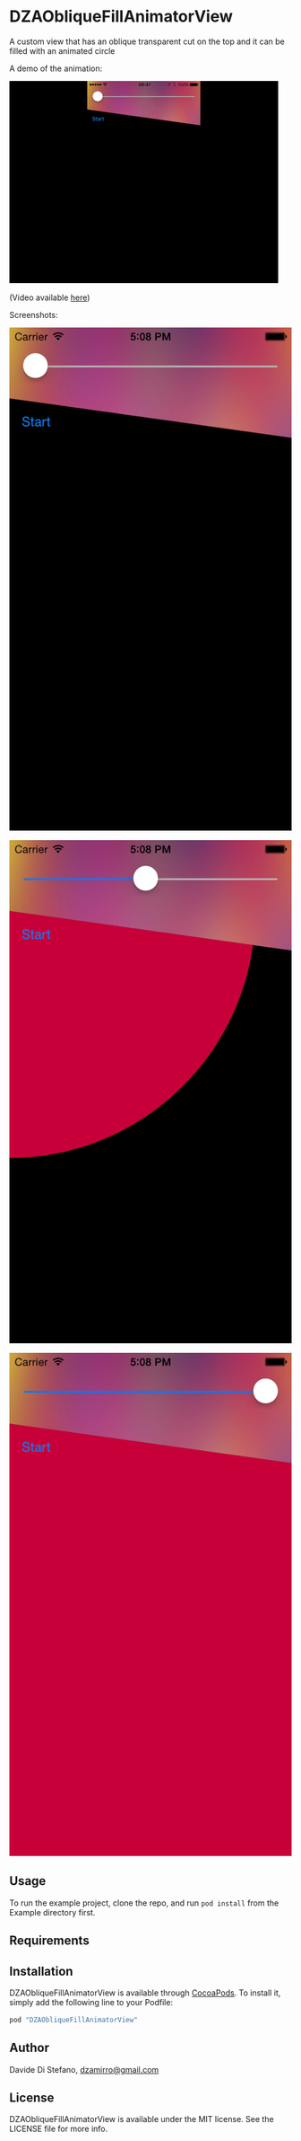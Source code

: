 # DZAObliqueFillAnimatorView

A custom view that has an oblique transparent cut on the top and it can be filled with an animated circle

A demo of the animation:

![](https://raw.githubusercontent.com/Dzamir/DZAObliqueFillAnimatorView/master/demo.gif)

(Video available [here](https://raw.githubusercontent.com/Dzamir/DZAObliqueFillAnimatorView/master/demo.mp4))

Screenshots:

![](https://raw.githubusercontent.com/Dzamir/DZAObliqueFillAnimatorView/master/1.png)

![](https://raw.githubusercontent.com/Dzamir/DZAObliqueFillAnimatorView/master/2.png)

![](https://raw.githubusercontent.com/Dzamir/DZAObliqueFillAnimatorView/master/3.png)


## Usage

To run the example project, clone the repo, and run `pod install` from the Example directory first.

## Requirements

## Installation

DZAObliqueFillAnimatorView is available through [CocoaPods](http://cocoapods.org). To install
it, simply add the following line to your Podfile:

```ruby
pod "DZAObliqueFillAnimatorView"
```

## Author

Davide Di Stefano, dzamirro@gmail.com

## License

DZAObliqueFillAnimatorView is available under the MIT license. See the LICENSE file for more info.
